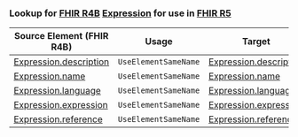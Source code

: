 ### Lookup for [FHIR R4B](https://hl7.org/fhir/R4B/) [Expression](https://hl7.org/fhir/R4B/Expression.html) for use in [FHIR R5](https://hl7.org/fhir/R5/)

| Source Element (FHIR R4B) | Usage | Target |
| -------------- | ----- | ------ |
| [Expression.description](https://hl7.org/fhir/R4B/Expression.html#resource) | `UseElementSameName` | [Expression.description](https://hl7.org/fhir/R5/Expression.html#resource) |
| [Expression.name](https://hl7.org/fhir/R4B/Expression.html#resource) | `UseElementSameName` | [Expression.name](https://hl7.org/fhir/R5/Expression.html#resource) |
| [Expression.language](https://hl7.org/fhir/R4B/Expression.html#resource) | `UseElementSameName` | [Expression.language](https://hl7.org/fhir/R5/Expression.html#resource) |
| [Expression.expression](https://hl7.org/fhir/R4B/Expression.html#resource) | `UseElementSameName` | [Expression.expression](https://hl7.org/fhir/R5/Expression.html#resource) |
| [Expression.reference](https://hl7.org/fhir/R4B/Expression.html#resource) | `UseElementSameName` | [Expression.reference](https://hl7.org/fhir/R5/Expression.html#resource) |
